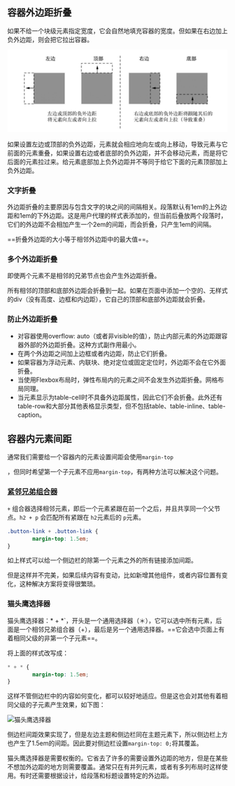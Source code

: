 ## 容器外边距折叠

如果不给一个块级元素指定宽度，它会自然地填充容器的宽度。但如果在右边加上负外边距，则会把它拉出容器。

![负外边距的行为](./images/peg-margin.png)

如果设置左边或顶部的负外边距，元素就会相应地向左或向上移动，导致元素与它前面的元素重叠，如果设置右边或者底部的负外边距，并不会移动元素，而是将它后面的元素拉过来。给元素底部加上负外边距并不等同于给它下面的元素顶部加上负外边距。

### 文字折叠

外边距折叠的主要原因与包含文字的块之间的间隔相关。段落默认有1em的上外边距和1em的下外边距。这是用户代理的样式表添加的，但当前后叠放两个段落时，它们的外边距不会相加产生一个2em的间距，而会折叠，只产生1em的间隔。

==折叠外边距的大小等于相邻外边距中的最大值==。

### 多个外边距折叠

即使两个元素不是相邻的兄弟节点也会产生外边距折叠。

所有相邻的顶部和底部外边距会折叠到一起。如果在页面中添加一个空的、无样式的div（没有高度、边框和内边距），它自己的顶部和底部外边距就会折叠。

### 防止外边距折叠

-  对容器使用overflow: auto（或者非visible的值），防止内部元素的外边距跟容器外部的外边距折叠。这种方式副作用最小。
- 在两个外边距之间加上边框或者内边距，防止它们折叠。
-  如果容器为浮动元素、内联块、绝对定位或固定定位时，外边距不会在它外面折叠。
-  当使用Flexbox布局时，弹性布局内的元素之间不会发生外边距折叠。网格布局同理。
- 当元素显示为table-cell时不具备外边距属性，因此它们不会折叠。此外还有table-row和大部分其他表格显示类型，但不包括table、table-inline、table-caption。

## 容器内元素间距

通常我们需要给一个容器内的元素设置间距会使用`margin-top`

，但同时希望第一个子元素不应用`margin-top`，有两种方法可以解决这个问题。

### [紧邻兄弟组合器](https://developer.mozilla.org/zh-CN/docs/Web/CSS/Adjacent_sibling_selectors)

`+` 组合器选择相邻元素，即后一个元素紧跟在前一个之后，并且共享同一个父节点。`h2 + p` 会匹配所有紧跟在 `h2`元素后的 `p`元素。

```css
.button-link + .button-link {
        margin-top: 1.5em;
}
```

如上样式可以给一个侧边栏的除第一个元素之外的所有链接添加间距。

但是这样并不完美，如果后续内容有变动，比如新增其他组件，或者内容位置有变化，这种解决方案将变得很繁琐。

### 猫头鹰选择器

猫头鹰选择器：* + *`，开头是一个通用选择器（＊），它可以选中所有元素，后面是一个相邻兄弟组合器（+），最后是另一个通用选择器。==它会选中页面上有着相同父级的非第一个子元素==。

将上面的样式改写成：

```css
* + * {
        margin-top: 1.5em;
}
```

这样不管侧边栏中的内容如何变化，都可以较好地适应。但是这也会对其他有着相同父级的子元素产生效果，如下图：

![猫头鹰选择器](near-bro-selecter.png)

侧边栏间距效果实现了，但是左边主题和侧边栏同在主题元素下，所以侧边栏上方也产生了1.5em的间距。因此要对侧边栏设置`margin-top: 0;`将其覆盖。

猫头鹰选择器是需要权衡的。它省去了许多的需要设置外边距的地方，但是在某些不想加外边距的地方则需要覆盖。通常只在有并列元素，或者有多列布局时这样使用。有时还需要根据设计，给段落和标题设置特定的外边距。